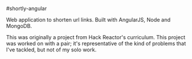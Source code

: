 #shortly-angular

Web application to shorten url links. Built with AngularJS, Node and MongoDB.

This was originally a project from Hack Reactor's curriculum. This project was worked
on with a pair; it's representative of the kind of problems that I've tackled,
but not of my solo work.

